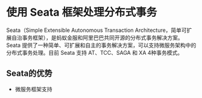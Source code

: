# 使用 Seata 框架处理分布式事务

Seata（Simple Extensible Autonomous Transaction Architecture，简单可扩展自治事务框架），是蚂蚁金服和阿里巴巴共同开源的分布式事务解决方案。
Seata 提供了一种简单、可扩展和自主的事务解决方案，可以支持微服务架构中的分布式事务处理。目前 Seata 支持 AT、TCC、SAGA 和 XA 4种事务模式。

## Seata的优势

- 微服务框架支持
